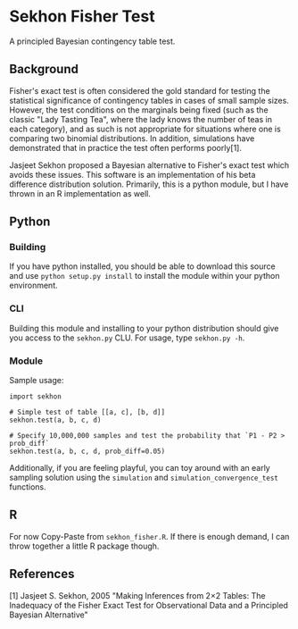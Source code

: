 # Sekhon Fisher Test

A principled Bayesian contingency table test.

## Background

Fisher's exact test is often considered the gold standard for testing the statistical significance of contingency tables in cases of small sample sizes. However, the test conditions on the marginals being fixed (such as the classic "Lady Tasting Tea", where the lady knows the number of teas in each category), and as such is not appropriate for situations where one is comparing two binomial distributions. In addition, simulations have demonstrated that in practice the test often performs poorly[1].

Jasjeet Sekhon proposed a Bayesian alternative to Fisher's exact test which avoids these issues. This software is an implementation of his beta difference distribution solution. Primarily, this is a python module, but I have thrown in an R implementation as well.

## Python

### Building

If you have python installed, you should be able to download this source and use `python setup.py install` to install the module within your python environment.

### CLI

Building this module and installing to your python distribution should give you access to the `sekhon.py` CLU. For usage, type `sekhon.py -h`.

### Module

Sample usage:

    import sekhon
    
    # Simple test of table [[a, c], [b, d]]
    sekhon.test(a, b, c, d)

    # Specify 10,000,000 samples and test the probability that `P1 - P2 > prob_diff`
    sekhon.test(a, b, c, d, prob_diff=0.05)

Additionally, if you are feeling playful, you can toy around with an early sampling solution using the `simulation` and `simulation_convergence_test` functions.


## R

For now Copy-Paste from `sekhon_fisher.R`. If there is enough demand, I can throw together a little R package though.


## References

[1] Jasjeet S. Sekhon, 2005 "Making Inferences from 2×2 Tables: The Inadequacy of the Fisher Exact Test for Observational Data and a Principled Bayesian Alternative"

